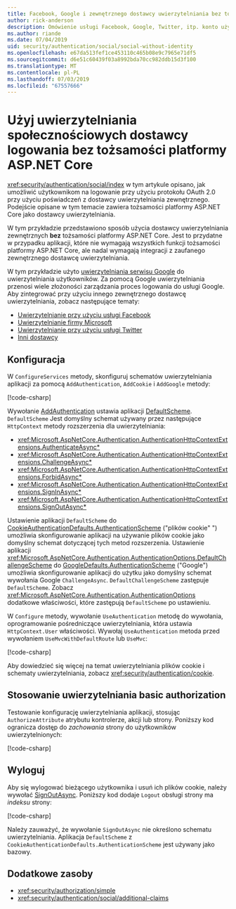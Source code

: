 ```yaml
---
title: Facebook, Google i zewnętrznego dostawcy uwierzytelniania bez tożsamości platformy ASP.NET Core
author: rick-anderson
description: Omówienie usługi Facebook, Google, Twitter, itp. konto użytkownika uwierzytelniania bez tożsamości platformy ASP.NET Core.
ms.author: riande
ms.date: 07/04/2019
uid: security/authentication/social/social-without-identity
ms.openlocfilehash: e67da513fef1ce453110c465b08e9c7965e71df5
ms.sourcegitcommit: d6e51c60439f03a8992bda70cc982ddb15d3f100
ms.translationtype: MT
ms.contentlocale: pl-PL
ms.lasthandoff: 07/03/2019
ms.locfileid: "67557666"
---
```

# <a name="use-social-sign-in-provider-authentication-without-aspnet-core-identity"></a>Użyj uwierzytelniania społecznościowych dostawcy logowania bez tożsamości platformy ASP.NET Core

<xref:security/authentication/social/index> w tym artykule opisano, jak umożliwić użytkownikom na logowanie przy użyciu protokołu OAuth 2.0 przy użyciu poświadczeń z dostawcy uwierzytelniania zewnętrznego. Podejście opisane w tym temacie zawiera tożsamości platformy ASP.NET Core jako dostawcy uwierzytelniania.

W tym przykładzie przedstawiono sposób użycia dostawcy uwierzytelniania zewnętrznych **bez** tożsamości platformy ASP.NET Core. Jest to przydatne w przypadku aplikacji, które nie wymagają wszystkich funkcji tożsamości platformy ASP.NET Core, ale nadal wymagają integracji z zaufanego zewnętrznego dostawcę uwierzytelniania.

W tym przykładzie użyto [uwierzytelniania serwisu Google](xref:security/authentication/google-logins) do uwierzytelniania użytkowników. Za pomocą Google uwierzytelniania przenosi wiele złożoności zarządzania proces logowania do usługi Google. Aby zintegrować przy użyciu innego zewnętrznego dostawcę uwierzytelniania, zobacz następujące tematy:

* [Uwierzytelnianie przy użyciu usługi Facebook](xref:security/authentication/facebook-logins)
* [Uwierzytelnianie firmy Microsoft](xref:security/authentication/microsoft-logins)
* [Uwierzytelnianie przy użyciu usługi Twitter](xref:security/authentication/twitter-logins)
* [Inni dostawcy](xref:security/authentication/otherlogins)

## <a name="configuration"></a>Konfiguracja

W `ConfigureServices` metody, skonfiguruj schematów uwierzytelniania aplikacji za pomocą `AddAuthentication`, `AddCookie` i `AddGoogle` metody:

[!code-csharp[](social-without-identity/sample/Startup.cs?name=snippet1)]

Wywołanie [AddAuthentication](/dotnet/api/microsoft.extensions.dependencyinjection.authenticationservicecollectionextensions.addauthentication#Microsoft_Extensions_DependencyInjection_AuthenticationServiceCollectionExtensions_AddAuthentication_Microsoft_Extensions_DependencyInjection_IServiceCollection_System_Action_Microsoft_AspNetCore_Authentication_AuthenticationOptions__) ustawia aplikacji [DefaultScheme](xref:Microsoft.AspNetCore.Authentication.AuthenticationOptions.DefaultScheme). `DefaultScheme` Jest domyślny schemat używany przez następujące `HttpContext` metody rozszerzenia dla uwierzytelniania:

* <xref:Microsoft.AspNetCore.Authentication.AuthenticationHttpContextExtensions.AuthenticateAsync*>
* <xref:Microsoft.AspNetCore.Authentication.AuthenticationHttpContextExtensions.ChallengeAsync*>
* <xref:Microsoft.AspNetCore.Authentication.AuthenticationHttpContextExtensions.ForbidAsync*>
* <xref:Microsoft.AspNetCore.Authentication.AuthenticationHttpContextExtensions.SignInAsync*>
* <xref:Microsoft.AspNetCore.Authentication.AuthenticationHttpContextExtensions.SignOutAsync*>

Ustawienie aplikacji `DefaultScheme` do [CookieAuthenticationDefaults.AuthenticationScheme](xref:Microsoft.AspNetCore.Authentication.Cookies.CookieAuthenticationDefaults.AuthenticationScheme) ("plików cookie" ") umożliwia skonfigurowanie aplikacji na używanie plików cookie jako domyślny schemat dotyczącej tych metod rozszerzenia. Ustawienie aplikacji <xref:Microsoft.AspNetCore.Authentication.AuthenticationOptions.DefaultChallengeScheme> do [GoogleDefaults.AuthenticationScheme](xref:Microsoft.AspNetCore.Authentication.Google.GoogleDefaults.AuthenticationScheme) ("Google") umożliwia skonfigurowanie aplikacji do użytku jako domyślny schemat wywołania Google `ChallengeAsync`. `DefaultChallengeScheme` zastępuje `DefaultScheme`. Zobacz <xref:Microsoft.AspNetCore.Authentication.AuthenticationOptions> dodatkowe właściwości, które zastępują `DefaultScheme` po ustawieniu.

W `Configure` metody, wywołanie `UseAuthentication` metodę do wywołania, oprogramowanie pośredniczące uwierzytelniania, która ustawia `HttpContext.User` właściwości. Wywołaj `UseAuthentication` metoda przed wywołaniem `UseMvcWithDefaultRoute` lub `UseMvc`:

[!code-csharp[](social-without-identity/sample/Startup.cs?name=snippet2)]

Aby dowiedzieć się więcej na temat uwierzytelniania plików cookie i schematy uwierzytelniania, zobacz <xref:security/authentication/cookie>.

## <a name="applying-basic-authorization"></a>Stosowanie uwierzytelniania basic authorization

Testowanie konfigurację uwierzytelniania aplikacji, stosując `AuthorizeAttribute` atrybutu kontrolerze, akcji lub strony. Poniższy kod ogranicza dostęp do *zachowania* strony do użytkowników uwierzytelnionych:

[!code-csharp[](social-without-identity/sample/Pages/Privacy.cshtml.cs?name=snippet&highlight=1)]

## <a name="sign-out"></a>Wyloguj

Aby się wylogować bieżącego użytkownika i usuń ich plików cookie, należy wywołać [SignOutAsync](/dotnet/api/microsoft.aspnetcore.authentication.authenticationhttpcontextextensions.signoutasync?view=aspnetcore-2.0). Poniższy kod dodaje `Logout` obsługi strony ma *indeksu* strony:

[!code-csharp[](social-without-identity/sample/Pages/Index.cshtml.cs?name=snippet&highlight=7-11)]

Należy zauważyć, że wywołanie `SignOutAsync` nie określono schematu uwierzytelniania. Aplikacja `DefaultScheme` z `CookieAuthenticationDefaults.AuthenticationScheme` jest używany jako bazowy.

## <a name="additional-resources"></a>Dodatkowe zasoby

* <xref:security/authorization/simple>
* <xref:security/authentication/social/additional-claims>
